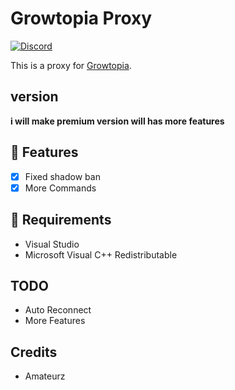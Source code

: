 # Growtopia Proxy
[![Discord](https://img.shields.io/discord/952524017208819722?color=%23000000&style=plastic?label=discord)](https://discord.gg/EVm5aWSKcA)

This is a proxy for [Growtopia](https://growtopiagame.com/).

## version
**i will make premium version will has more features**

## 📜 Features
- [x] Fixed shadow ban
- [x] More Commands

## 📝 Requirements
- Visual Studio
- Microsoft Visual C++ Redistributable

## TODO
- Auto Reconnect
- More Features

## Credits
- Amateurz
